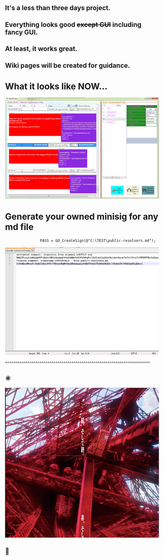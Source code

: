 ## It's a less than three days project.
## Everything looks good ~~except GUI~~ including fancy GUI.
## At least, it works great.
## Wiki pages will be created for guidance.
# What it looks like NOW...
![Show](https://github.com/AZ-X/MEDIA/blob/master/PNG/WPF-dnscrypt-proxy-md-RC0.PNG?raw=true)
# Generate your owned minisig for any md file
                    PASS = GO_CreateSign(@"C:\TEST\public-resolvers.md");
![Show](https://github.com/AZ-X/MEDIA/blob/master/PNG/minisig.PNG?raw=true)

^^^^^^^^^^^^^^^^^^^^^^^^^^^^^^^^^^^^^^^^^^^^^^^^^^^^^^^^^^^^^^^^^^^^^^^^
## ⚛️

![Show](https://github.com/AZ-X/MEDIA/blob/master/PNG/0706_1.png?raw=true)

## 🗼
